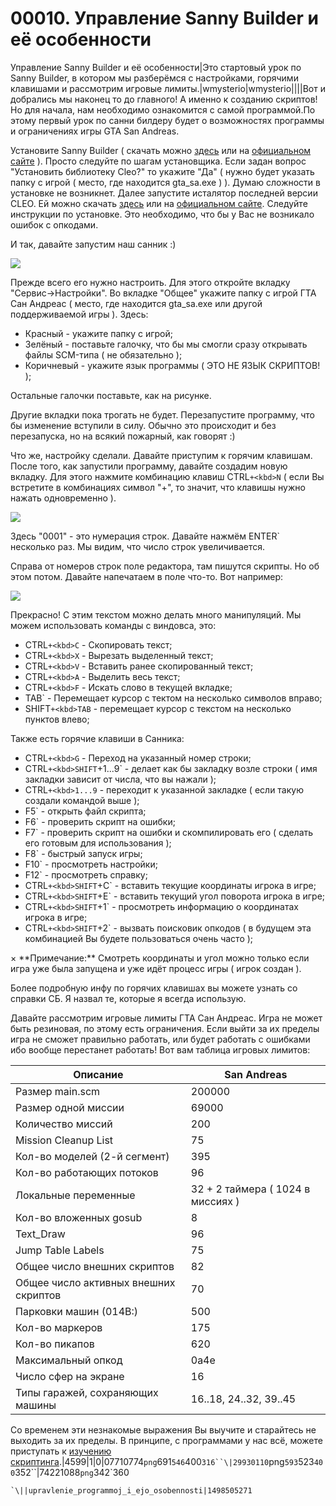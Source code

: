 # 00010. Управление Sanny Builder и её особенности

Управление Sanny Builder и её особенности|Это стартовый урок по Sanny Builder, в котором мы разберёмся с настройками, горячими клавишами и рассмотрим игровые лимиты.|wmysterio|wmysterio||||Вот и добрались мы наконец то до главного! А именно к созданию скриптов! Но для начала, нам необходимо ознакомится с самой программой.По этому первый урок по санни билдеру будет о возможностях программы и ограничениях игры GTA San Andreas.

Установите Sanny Builder ( скачать можно [здесь](../../load/gta\_sa/programmy/sanny\_builder/69-1-0-15/) или на [официальном сайте](https://sannybuilder.com/ru/index.html) ). Просто следуйте по шагам установщика. Если задан вопрос "Установить библиотеку Cleo?" то укажите "Да" ( нужно будет указать папку с игрой ( место, где находится gta\_sa.exe ) ). Думаю сложности в установке не возникнет. Далее запустите исталятор последней версии CLEO. Ей можно скачать [здесь](../../load/gta\_sa/programmy/cleo\_for\_gta\_sa/69-1-0-35/) или на [официальном сайте](http://cleo.li/). Cледуйте инструкции по установке. Это необходимо, что бы у Вас не возникало ошибок с опкодами.

И так, давайте запустим наш санник :)

![](https://github.com/wmysterio/scm-scripting-lessons/raw/resources/\_pu/0/07710774.png)

Прежде всего его нужно настроить. Для этого откройте вкладку "Сервис->Настройки". Во вкладке "Общее" укажите папку с игрой ГТА Сан Андреас ( место, где находится gta\_sa.exe или другой поддерживаемой игры ). Здесь:

* Красный - укажите папку с игрой;
* Зелёный - поставьте галочку, что бы мы смогли сразу открывать файлы SCM-типа ( не обязательно );
* Коричневый - укажите язык программы ( ЭТО НЕ ЯЗЫК СКРИПТОВ! );

Остальные галочки поставьте, как на рисунке.

Другие вкладки пока трогать не будет. Перезапустите программу, что бы изменение вступили в силу. Обычно это происходит и без перезапуска, но на всякий пожарный, как говорят :)

Что же, настройку сделали. Давайте приступим к горячим клавишам. После того, как запустили программу, давайте создадим новую вкладку. Для этого нажмите комбинацию клавиш CTRL`+<kbd>N` ( если Вы встретите в комбинациях символ "+", то значит, что клавишы нужно нажать одновременно ).

![](https://github.com/wmysterio/scm-scripting-lessons/raw/resources/\_pu/0/29930110.png)

Здесь "0001" - это нумерация строк. Давайте нажмём ENTER\` несколько раз. Мы видим, что число строк увеличивается.

Справа от номеров строк поле редактора, там пишутся скрипты. Но об этом потом. Давайте напечатаем в поле что-то. Вот например:

![](../../\_pu/0/74221088.png)

Прекрасно! С этим текстом можно делать много манипуляций. Мы можем использовать команды с виндовса, это:

* CTRL`+<kbd>C` - Скопировать текст;
* CTRL`+<kbd>X` - Вырезать выделенный текст;
* CTRL`+<kbd>V` - Вставить ранее скопированный текст;
* CTRL`+<kbd>A` - Выделить весь текст;
* CTRL`+<kbd>F` - Искать слово в текущей вкладке;
* TAB\` - Перемещает курсор с тектом на несколько символов вправо;
* SHIFT`+<kbd>TAB` - перемещает курсор с текстом на несколько пунктов влево;

Также есть горячие клавиши в Санника:

* CTRL`+<kbd>G` - Переход на указанный номер строки;
* CTRL`+<kbd>SHIFT`+1...9\` - делает как бы закладку возле строки ( имя закладки зависит от числа, что вы нажали );
* CTRL`+<kbd>1...9` - переходит к указанной закладке ( если такую создали командой выше );
* F5\` - открыть файл скрипта;
* F6\` - проверить скрипт на ошибки;
* F7\` - проверить скрипт на ошибки и скомпилировать его ( сделать его готовым для использования );
* F8\` - быстрый запуск игры;
* F10\` - просмотреть настройки;
* F12\` - просмотреть справку;
* CTRL`+<kbd>SHIFT`+C\` - вставить текущие координаты игрока в игре;
* CTRL`+<kbd>SHIFT`+E\` - вставить текущий угол поворота игрока в игре;
* CTRL`+<kbd>SHIFT`+1\` - просмотреть информацию о координатах игрока в игре;
* CTRL`+<kbd>SHIFT`+2\` - вызвать поисковик опкодов ( в будущем эта комбинацией Вы будете пользоваться очень часто );

× \*\*Примечание:\*\* Смотреть координаты и угол можно только если игра уже была запущена и уже идёт процесс игры ( игрок создан ).

Более подробную инфу по горячих клавишах вы можете узнать со справки СБ. Я назвал те, которые я всегда использую.

Давайте рассмотрим игровые лимиты ГТА Сан Андреас. Игра не может быть резиновая, по этому есть ограничения. Если выйти за их пределы игра не сможет правильно работать, или будет работать с ошибками ибо вообще перестанет работать! Вот вам таблица игровых лимитов:

| Описание                              | San Andreas                       |
| ------------------------------------- | --------------------------------- |
| Размер main.scm                       | 200000                            |
| Размер одной миссии                   | 69000                             |
| Количество миссий                     | 200                               |
| Mission Cleanup List                  | 75                                |
| Кол-во моделей (2-й сегмент)          | 395                               |
| Кол-во работающих потоков             | 96                                |
| Локальные переменные                  | 32 + 2 таймера ( 1024 в миссиях ) |
| Кол-во вложенных gosub                | 8                                 |
| Text\_Draw                            | 96                                |
| Jump Table Labels                     | 75                                |
| Общее число внешних скриптов          | 82                                |
| Общее число активных внешних скриптов | 70                                |
| Парковки машин (014B:)                | 500                               |
| Кол-во маркеров                       | 175                               |
| Кол-во пикапов                        | 620                               |
| Максимальный опкод                    | 0a4e                              |
| Число сфер на экране                  | 16                                |
| Типы гаражей, сохраняющих машины      | 16..18, 24..32, 39..45            |

Со временем эти незнакомые выражения Вы выучите и старайтесь не выходить за их пределы. В принципе, с программами у нас всё, можете приступать к [изучению скриптинга](../../publ/gta\_sa/obucheniye\_skriptinga/redaktirovanie\_main\_scm\_potoki\_i\_opkody\_chast\_1/34-1-0-11/).|4599|1|0|07710774`png`691`546`400`316``\|29930110`png`593`523`400`352\`\`|74221088`png`342\`360

```
`\||upravlenie_programmoj_i_ejo_osobennosti|1498505271
```
